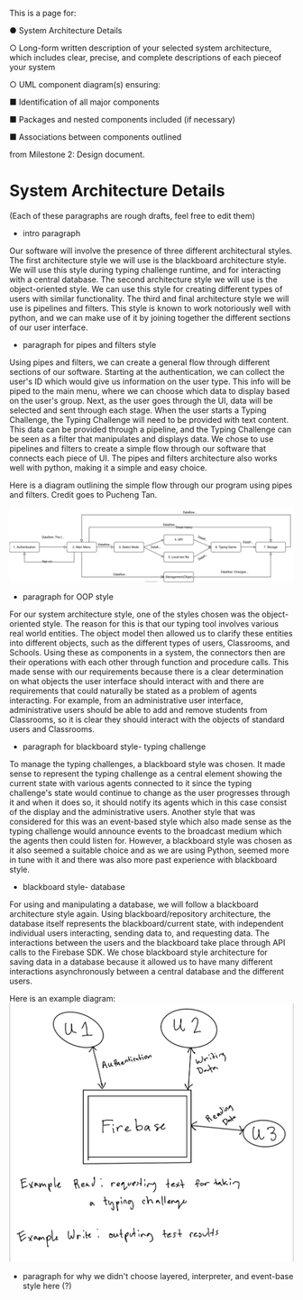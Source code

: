This is a page for:

● System Architecture Details

○ Long-form written description of your selected system architecture, which  includes clear, precise, and complete descriptions of ​each piece​ of your system

○ UML component diagram(s) ensuring:

■ Identification of all major components

■ Packages and nested components included (if necessary)

■ Associations between components outlined

from Milestone 2: Design document.

# System Architecture Details
(Each of these paragraphs are rough drafts, feel free to edit them)

- intro paragraph

Our software will involve the presence of three different architectural styles. The first architecture style we will use is the blackboard architecture style. We will use this style during typing challenge runtime, and for interacting with a central database. The second architecture style we will use is the object-oriented style. We can use this style for creating different types of users with similar functionality. The third and final architecture style we will use is pipelines and filters. This style is known to work notoriously well with python, and we can make use of it by joining together the different sections of our user interface.

- paragraph for pipes and filters style

Using pipes and filters, we can create a general flow through different sections of our software. Starting at the authentication, we can collect the user's ID which would give us information on the user type. This info will be piped to the main menu, where we can choose which data to display based on the user's group. Next, as the user goes through the UI, data will be selected and sent through each stage. When the user starts a Typing Challenge, the Typing Challenge will need to be provided with text content. This data can be provided through a pipeline, and the Typing Challenge can be seen as a filter that manipulates and displays data. We chose to use pipelines and filters to create a simple flow through our software that connects each piece of UI. The pipes and filters architecture also works well with python, making it a simple and easy choice.

Here is a diagram outlining the simple flow through our program using pipes and filters. Credit goes to Pucheng Tan.

![draft.svg](uploads/6fc2b551bd084990f24b9476fc54d4d0/draft.svg)

- paragraph for OOP style

For our system architecture style, one of the styles chosen was the object-oriented style. The reason for this is that our typing tool involves various real world entities. The object model then allowed us to clarify these entities into different objects, such as the different types of users, Classrooms, and Schools. Using these as components in a system, the connectors then are their operations with each other through function and procedure calls. This made sense with our requirements because there is a clear determination on what objects the user interface should interact with and there are requirements that could naturally be stated as a problem of agents interacting. For example, from an administrative user interface, administrative users should be able to add and remove students from Classrooms, so it is clear they should interact with the objects of standard users and Classrooms.

- paragraph for blackboard style- typing challenge

To manage the typing challenges, a blackboard style was chosen. It made sense to represent the typing challenge as a central element showing the current state with various agents connected to it since the typing challenge's state would continue to change as the user progresses through it and when it does so, it should notify its agents which in this case consist of the display and the administrative users. Another style that was considered for this was an event-based style which also made sense as the typing challenge would announce events to the broadcast medium which the agents then could listen for. However, a blackboard style was chosen as it also seemed a suitable choice and as we are using Python, seemed more in tune with it and there was also more past experience with blackboard style.


- blackboard style- database

For using and manipulating a database, we will follow a blackboard architecture style again. Using blackboard/repository architecture, the database itself represents the blackboard/current state, with independent individual users interacting, sending data to, and requesting data. The interactions between the users and the blackboard take place through API calls to the Firebase SDK. We chose blackboard style architecture for saving data in a database because it allowed us to have many different interactions asynchronously between a central database and the different users.

Here is an example diagram:
![IMG_7A0D8A1B128B-1](uploads/9e59a0f0b1c18a593a058afc764f178e/IMG_7A0D8A1B128B-1.jpeg)


- paragraph for why we didn't choose layered, interpreter, and event-base style here (?)